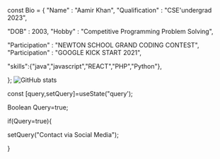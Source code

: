 const Bio = {
"Name" : "Aamir Khan",
"Qualification" : "CSE'undergrad 2023",

"DOB" : 2003,
"Hobby" : "Competitive Programming Problem Solving",

"Participation" : "NEWTON SCHOOL GRAND CODING CONTEST",
"Participation" : "GOOGLE KICK START 2021",

"skills":{"java","javascript","REACT","PHP","Python"},

};
![GitHub stats](https://github-readme-stats.vercel.app/api?username=Aamir64&theme=radical)

const [query,setQuery]=useState("query');

Boolean Query=true;

if(Query=true){
  
  setQuery("Contact via Social Media");
  
 }
